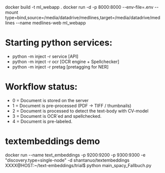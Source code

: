 
docker build -t ml_webapp .
docker run -d -p 8000:8000 --env-file=.env --mount type=bind,source=/media/datadrive/medlines,target=/media/datadrive/medlines  --name medlines-web ml_webapp 

# Starting python services: 

- python -m inject -r service [API]
- python -m inject -r ocr [OCR engine + Spellchecker]
- python -m inject -r pretag [pretagging for NER]

# Workflow status: 
* 0 = Document is stored on the server
* 1 = Document is pre-processed (PDF -> TIFF / thumbnails)
* 2 = Document is processed to detect the text-body with CV-model
* 3 = Document is OCR`ed and spellchecked. 
* 4 = Document is pre-labeled.

# textembeddings demo 
docker run --name text_embeddings  -p 9200:9200 -p 9300:9300 -e "discovery.type=single-node"  -d shantanuo/textembeddings
XXXX@HOST:~/text-embeddings/trial$ python main_spacy_Fallbuch.py
